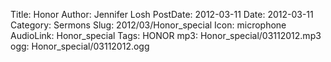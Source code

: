 Title: Honor
Author: Jennifer Losh
PostDate: 2012-03-11
Date: 2012-03-11
Category: Sermons
Slug: 2012/03/Honor_special
Icon: microphone
AudioLink: Honor_special
Tags: HONOR
mp3: Honor_special/03112012.mp3
ogg: Honor_special/03112012.ogg
